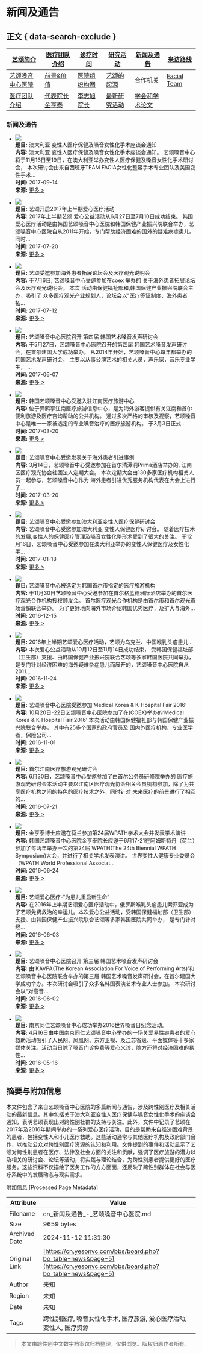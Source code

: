# 新闻及通告

## 正文 { data-search-exclude }


| [艺颂简介](#submenu-100100) | [医疗团队介绍](#submenu-100200) | [诊疗时间](/page/1_3.php) | [研究活动](#submenu-100400) | [新闻及通告](/bbs/board.php?bo_table=news) | [来访路线](/page/1_6.php) |
| --- | --- | --- | --- | --- | --- |
| [艺颂嗓音中心医院](/page/1_1_1.php) | [前景&价值](/page/1_1_2.php) | [医院组织构图](/page/1_1_7.php) | [艺颂的起源](/page/1_1_3.php) | [合作机关](/page/1_1_4.php) | [Facial Team](/page/1_1_6.php) |
| [医疗团队介绍](/page/1_2.php) | [代表院长 金亨泰](/page/1_2_1.php) | [李志旭 院长](/page/1_2_2.php) | [最新研究活动](/bbs/board.php?bo_table=work) | [学会和学术论文](/bbs/board.php?bo_table=work2) |  |

### 新闻及通告

-   ![](../data/file/news/1794144502_QIALWErV_07B0JCKK245BQ_0R47BY24IGJ7EW.png)  
    **题目:** 澳大利亚 变性人医疗保健及嗓音女性化手术座谈会通知  
    **内容:** 澳大利亚 变性人医疗保健及嗓音女性化手术座谈会通知。 艺颂嗓音中心将于11月16日至19日，在澳大利亚举办变性人医疗保健及嗓音女性化手术研讨会， 本次研讨会由来自西班牙TEAM FACIA女性化整容手术专业团队及美国变性手术…  
    **时间:** 2017-09-14  
    **来源:** [更多 >](../bbs/board.php?bo_table=news&wr_id=124&page=5)

-   ![](../data/file/news/1794144502_y9mavNC8_25NR3_7EW_PHFDX7248_7EJX40_M.png)  
    **题目:** 艺颂开启2017年上半期爱心医疗活动  
    **内容:** 2017年上半期艺颂 爱心公益活动从6月27日至7月10日成功结束。 韩国爱心医疗活动是由韩国艺颂嗓音中心医院和韩国保健产业振兴院联合举办，艺颂嗓音中心医院自从2011年开始，专门帮助经济困难的国外的疑难病症患儿。同时…  
    **时间:** 2017-07-20  
    **来源:** [更多 >](../bbs/board.php?bo_table=news&wr_id=123&page=5)

-   ![](../data/file/news/thumb/350x260_100/1794144502_f0oyQtmp_thumbnail.jpg)  
    **题目:** 艺颂受邀参加海外患者拓展论坛会及医疗观光说明会  
    **内容:** 于7月6日, 艺颂嗓音中心受邀参加在coex 举办的 关于海外患者拓展论坛会及医疗观光说明会。 本次 活动由保健福祉部和,韩国保健产业振兴院联合主办，吸引了 众多医疗观光产业规划人，论坛会以"医疗签证制度、海外患者拓…  
    **时间:** 2017-07-12  
    **来源:** [更多 >](../bbs/board.php?bo_table=news&wr_id=122&page=5)

-   ![](../data/file/news/thumb/350x260_100/1794144502_a0ze3hMw_EC8DB8EB84A4EC9DBC.JPG)  
    **题目:** 艺颂嗓音中心医院召开 第四届 韩国艺术嗓音发声研讨会  
    **内容:** 于5月27日，艺颂嗓音中心医院召开的第四届 韩国艺术嗓音发声研讨会，在首尔建国大学成功举办。 从2014年开始，艺颂嗓音中心每年都举办的韩国艺术发声研讨会， 主要以从事公演艺术的相关人员，声乐家，音乐专业学生， …  
    **时间:** 2017-06-07  
    **来源:** [更多 >](../bbs/board.php?bo_table=news&wr_id=121&page=5)

-   ![](../data/file/news/thumb/350x260_100/1794144502_91AkIpnd_KakaoTalk_20170315_181436625.jpg)  
    **题目:** 韩国艺颂嗓音中心受邀入驻江南医疗旅游中心  
    **内容:** 位于狎鸥亭江南医疗旅游信息中心，是为海外游客提供有关江南和首尔便利旅游及医疗咨询帮助的公共机构。 通过多次严格的审核及视察，艺颂嗓音中心是唯一一家被选定的专业嗓音治疗的医疗旅游机构。 于3月3日正式…  
    **时间:** 2017-03-20  
    **来源:** [更多 >](../bbs/board.php?bo_table=news&wr_id=120&page=5)

-   ![](../data/file/news/thumb/350x260_100/1794144502_MXNR8V35_EBA994EB9494ECBBACED88ACEC96B4EC84BCED84B0_EC8DB8EB84A4EC9DBC.jpg)  
    **题目:** 艺颂嗓音中心受邀发表关于海外患者引进事例  
    **内容:** 3月14日，艺颂嗓音中心受邀参加在首尔清潭洞Prima酒店举办的, 江南区医疗观光协会社团法人定期大会。 本次定期大会由130多家医疗机构相关人员一起参与，艺颂嗓音中心作为 海外患者引进优秀服务机构代表在大会上进行了…  
    **时间:** 2017-03-20  
    **来源:** [更多 >](../bbs/board.php?bo_table=news&wr_id=119&page=5)

-   ![](../data/file/news/thumb/350x260_100/1794144502_DqAEPJM8_EC8DB8EB84A4EC9DBC.jpg)  
    **题目:** 艺颂嗓音中心受邀参加澳大利亚变性人医疗保健研讨会  
    **内容:** 艺颂嗓音中心受邀参加澳大利亚 变性人保健医疗研讨会。 随着医疗技术的发展,变性人的保健医疗管理及嗓音女性化整形术受到了很大的关注。 于12月16日，艺颂嗓音中心受邀参加在澳大利亚举办的变性人保健医疗及女性化手…  
    **时间:** 2017-01-18  
    **来源:** [更多 >](../bbs/board.php?bo_table=news&wr_id=117&page=5)

-   ![](../data/file/news/thumb/350x260_100/1794144502_uJq04LB7_ED81ACEAB8B0EBB380ED9998_DSC_3493.jpg)  
    **题目:** 艺颂嗓音中心被选定为韩国首尔市指定的医疗旅游机构  
    **内容:** 于11月30日艺颂嗓音中心受邀参加在首尔格蓝德洲际酒店举办的首尔医疗观光合作机构授权颁发会。 首尔医疗观光合作机构是由首尔市和首尔观光市场营销联合举办。 为了更好地向海外市场介绍韩国优秀医疗，及扩大与海外…  
    **时间:** 2016-12-15  
    **来源:** [更多 >](../bbs/board.php?bo_table=news&wr_id=116&page=5)

-   ![](../data/file/news/thumb/350x260_100/1794144502_NkRKe9Fy_ED81ACEAB8B0EBB380ED9998_PB142739.JPG)  
    **题目:** 2016年上半期艺颂爱心医疗活动，艺颂为乌克兰、中国喉乳头瘤患儿…  
    **内容:** 本次爱心公益活动从10月12日至11月14日成功结束， 受韩国保健福址部（卫生部）支援、由韩国保健产业振兴院联合艺颂等多家韩国医院共同举办， 是专门针对经济困难的海外疑难杂症患儿而展开的，艺颂嗓音中心医院自从2011…  
    **时间:** 2016-11-24  
    **来源:** [更多 >](../bbs/board.php?bo_table=news&wr_id=115&page=5)

-   ![](../data/file/news/thumb/350x260_100/1794144502_f16nk23B_ED81ACEAB8B0EBB380ED9998_P1012443.JPG)  
    **题目:** 艺颂嗓音中心医院受邀参加‘Medical Korea & K-Hospital Fair 2016’  
    **内容:** 10月20日-22日艺颂嗓音中心医院参加了在(COEX)举办的‘Medical Korea & K-Hospital Fair 2016’ 本次活动由韩国保健福祉部与韩国保健产业振兴院联合举办， 其中有25多个国家的政府官员及 国内外医疗机构、专业医学者，保险公司…  
    **时间:** 2016-11-01  
    **来源:** [更多 >](../bbs/board.php?bo_table=news&wr_id=114&page=5)

-   ![](../data/file/news/thumb/350x260_100/113.JPG)  
    **题目:** 首尔江南医疗旅游观光研讨会  
    **内容:** 6月30日，艺颂嗓音中心受邀参加了由首尔公务员研修院举办的 医疗旅游观光研讨会本活动主要以江南区医疗观光协会相关会员机构参加，除了为共享医疗机构之间的特色的医疗技术之外，同时针对 未来医疗的前景进行了相互的…  
    **时间:** 2016-07-21  
    **来源:** [更多 >](../bbs/board.php?bo_table=news&wr_id=113&page=5)

-   ![](../data/file/news/thumb/350x260_100/112.jpg)  
    **题目:** 金亨泰博士应邀在荷兰参加第24届WPATH学术大会并发表学术演讲  
    **内容:** 韩国艺颂嗓音中心医院金亨泰院长应邀于6月17-21在阿姆斯特丹（荷兰）参加了每两年举办一次的第24届 WPATH(The 24th Biennial WPATH Symposium)大会，并进行了相关学术发表演讲。 世界变性人健康专业委员会（WPATH:World Professional Associat…  
    **时间:** 2016-06-24  
    **来源:** [更多 >](../bbs/board.php?bo_table=news&wr_id=112&page=5)

-   ![](../data/file/news/thumb/350x260_100/111.JPG)  
    **题目:** 艺颂爱心医疗-“为患儿重启新生命”  
    **内容:** 在2016年上半期艺颂爱心医疗活动中，俄罗斯喉乳头瘤患儿索菲亚成为了艺颂免费救治的幸运儿。本次爱心公益活动，受韩国保健福址部（卫生部）支援、由韩国保健产业振兴院联合艺颂等多家韩国医院共同举办， 是专门针对经…  
    **时间:** 2016-06-03  
    **来源:** [更多 >](../bbs/board.php?bo_table=news&wr_id=111&page=5)

-   ![](../data/file/news/thumb/350x260_100/110.JPG)  
    **题目:** 艺颂嗓音中心医院召开 第三届 韩国艺术嗓音发声研讨会  
    **内容:** 由‘KAVPA(The Korean Association For Voice of Performing Arts)’和艺颂嗓音中心医院联合举办的第三届 韩国艺术嗓音发声研讨会，在首尔建国大学成功举办。本次研讨会吸引了众多名韩国表演艺术专业人士参加。 本次研讨会以“对高音…  
    **时间:** 2016-06-02  
    **来源:** [更多 >](../bbs/board.php?bo_table=news&wr_id=110&page=5)

-   ![](../data/file/news/thumb/350x260_100/109.JPG)  
    **题目:** 南京同仁艺颂嗓音中心成功举办2016世界嗓音日纪念活动。  
    **内容:** 4月16日由中国南京同仁艺颂嗓音中心举办的一场关爱易性癖患者的爱心救助活动吸引了人民网、凤凰网、东方卫视、及江苏省级、平面媒体等十多家媒体关注。活动当日除了嗓音门诊免费等爱心义诊，院方还将对经济困难的易性…  
    **时间:** 2016-05-16  
    **来源:** [更多 >](../bbs/board.php?bo_table=news&wr_id=109&page=5)

## 摘要与附加信息

<!-- tcd_abstract -->
本文件包含了来自艺颂嗓音中心医院的多篇新闻与通告，涉及跨性别医疗及相关活动的最新信息。其中包括关于澳大利亚变性人医疗保健与嗓音女性化手术的座谈会通知，表明艺颂表现出对跨性别社群的支持与关注。此外，文件中记录了艺颂在2017年及2016年期间举办的一系列爱心医疗活动，目的是帮助来自经济困难背景的患者，包括变性人和小儿医疗救助。这些活动通常与其他医疗机构及政府部门合作，以推动公众对跨性别医疗资源的认知和利用。文件提到的事件和活动显示了艺颂对跨性别患者在医疗、法律及社会方面的关注和贡献，强调了医疗旅游的潜力以及相关的研讨会、论坛等活动，将实践与理论结合，为跨性别患者提供更好的医疗服务。这些资料不仅描绘了医务工作的方方面面，还反映了跨性别群体在社会与医疗系统中的发展动态与现实需求。
<!-- tcd_abstract_end -->

附加信息 [Processed Page Metadata]

| Attribute       | Value                                  |
|-----------------|----------------------------------------|
| Filename        | cn_新闻及通告_-_艺颂嗓音中心医院.md                             |
| Size            | 9659 bytes                           |
| Archived Date   | 2024-11-12 11:31:30                             |
| Original Link   | [https://cn.yesonvc.com/bbs/board.php?bo_table=news&page=5](https://cn.yesonvc.com/bbs/board.php?bo_table=news&page=5)                       |
| Author          | 未知                               |
| Region          | 未知                               |
| Date            | 未知                                 |
| Tags            | 跨性别医疗, 嗓音女性化手术, 医疗旅游, 爱心医疗活动, 变性人, 医疗资源                                 |
>
> 本文由跨性别中文数字档案馆归档整理，仅供浏览。版权归原作者所有。
>